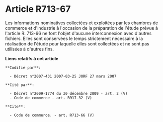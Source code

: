 # Article R713-67

Les informations nominatives collectées et exploitées par les chambres de commerce et d'industrie à l'occasion de la
préparation de l'étude prévue à l'article R. 713-66 ne font l'objet d'aucune interconnexion avec d'autres fichiers. Elles
sont conservées le temps strictement nécessaire à la réalisation de l'étude pour laquelle elles sont collectées et ne sont
pas utilisées à d'autres fins.

**Liens relatifs à cet article**

	**Codifié par**:

	  - Décret n°2007-431 2007-03-25 JORF 27 mars 2007

	**Cité par**:

	  - Décret n°2009-1774 du 30 décembre 2009 - art. 2 (V)
	  - Code de commerce - art. R917-32 (V)

	**Cite**:

	  - Code de commerce. - art. R713-66 (V)
